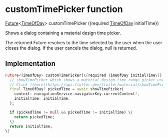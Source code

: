 


# customTimePicker function










[Future](https://api.flutter.dev/flutter/dart-async/Future-class.html)&lt;[TimeOfDay](https://api.flutter.dev/flutter/material/TimeOfDay-class.html)> customTimePicker
(\{required [TimeOfDay](https://api.flutter.dev/flutter/material/TimeOfDay-class.html) initialTime\})





<p>Shows a dialog containing a material design time picker.</p>
<p>The returned Future resolves to the time selected by the user when the user closes the dialog.
If the user cancels the dialog, null is returned.</p>



## Implementation

```dart
Future<TimeOfDay> customTimePicker(\{required TimeOfDay initialTime\}) async \{
  // showTimePicker which shows a material design time range picker used to select a range of times.
  // Click ![here](https://api.flutter.dev/flutter/material/showTimePicker.html) to know more.
  final TimeOfDay? pickedTime = await showTimePicker(
    context: navigationService.navigatorKey.currentContext!,
    initialTime: initialTime,
  );

  if (pickedTime != null && pickedTime != initialTime) \{
    return pickedTime;
  \}
  return initialTime;
\}
```







